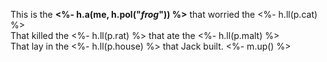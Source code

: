 
This is the **<%- h.a(me, h.pol("*frog*")) %>** that worried the <%- h.ll(p.cat) %></a>  
That killed the <%- h.ll(p.rat) %> that ate the <%- h.ll(p.malt) %>  
That lay in the <%- h.ll(p.house) %> that Jack built. <%- m.up() %>
